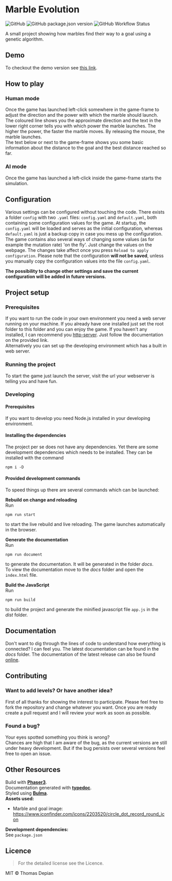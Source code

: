 <!-- cSpell:ignore startup webpage setup minified typedoc Bulma -->
# Marble Evolution
![GitHub](https://img.shields.io/github/license/ThomasDepian/MarbleEvolution)
![GitHub package.json version](https://img.shields.io/github/package-json/v/ThomasDepian/MarbleEvolution)
![GitHub Workflow Status](https://img.shields.io/github/workflow/status/ThomasDepian/MarbleEvolution/Generate%20build%20and%20documentation%20and%20update%20demo)

A small project showing how marbles find their way to a goal using a genetic algorithm.

## Demo
To checkout the demo version see [this link](https://thomasdepian.github.io/MarbleEvolution/).

## How to play
### Human mode
Once the game has launched left-click somewhere in the game-frame to adjust the direction and the power with which the marble should launch.  
The coloured line shows you the approximate direction and the text in the lower right corner tells you with which power the marble launches.
The higher the power, the faster the marble moves. By releasing the mouse, the marble launches.  
The text below or next to the game-frame shows you some basic information about the distance to the goal and the best distance reached so far.
### AI mode
Once the game has launched a left-click inside the game-frame starts the simulation.

## Configuration
Various settings can be configured without touching the code. There exists a folder `config` with two `.yaml` files: `config.yaml` and `default.yaml`, both containing some configuration values for the game. At startup, the `config.yaml` will be loaded and serves as the initial configuration, whereas `default.yaml` is just a backup copy in case you mess up the configuration.  
The game contains also several ways of changing some values (as for example the mutation rate) 'on the fly'. Just change the values on the webpage. The changes take affect once you press `Reload to apply configuration`. Please note that the configuration **will not be saved**, unless you manually copy the configuration values into the file `config.yaml`.

**The possibility to change other settings and save the current configuration will be added in future versions.**

## Project setup
### Prerequisites
If you want to run the code in your own environment you need a web server running on your machine.
If you already have one installed just set the root folder to this folder and you can enjoy the game. If you haven't any installed, I can recommend you [http-server](https://www.npmjs.com/package/http-server). Just follow the documentation on the provided link.   
Alternatively you can set up the developing environment which has a built in web server.
### Running the project
To start the game just launch the server, visit the url your webserver is telling you and have fun.
### Developing 
#### Prerequisites
If you want to develop you need Node.js installed in your developing environment.
#### Installing the dependencies
The project per se does not have any dependencies. Yet there are some development dependencies which needs to be installed. They can be installed with the command
```
npm i -D
```

#### Provided development commands
To speed things up there are several commands which can be launched:

**Rebuild on change and reloading**  
Run
```
npm run start
```
to start the live rebuild and live reloading. The game launches automatically in the browser.

**Generate the documentation**  
Run
```
npm run document
```
to generate the documentation. It will be generated in the folder _docs_.  
To view the documentation move to the _docs_ folder and open the `index.html` file.  

**Build the JavaScript**  
Run
```
npm run build
```
to build the project and generate the minified javascript file `app.js` in the _dist_ folder.

## Documentation
Don't want to dig through the lines of code to understand how everything is connected? I can feel you. The latest documentation can be found in the _docs_ folder. The documentation of the latest release can also be found [online](https://thomasdepian.github.io/MarbleEvolution/docs/).


## Contributing
### Want to add levels? Or have another idea?
First of all thanks for showing the interest to participate. Please feel free to fork the repository and change whatever you want. Once you are ready create a pull request and I will review your work as soon as possible.
### Found a bug?
Your eyes spotted something you think is wrong?   
Chances are high that I am aware of the bug, as the current versions are still under heavy development. But if the bug persists over several versions feel free to open an issue. 

## Other Resources
Build with [**Phaser3**](https://phaser.io/phaser3).  
Documentation generated with [**typedoc**](https://typedoc.org/).  
Styled using [**Bulma**](https://bulma.io/).  
**Assets used:**
- Marble and goal image: https://www.iconfinder.com/icons/2203520/circle_dot_record_round_icon  

**Development dependencies:**  
See `package.json`


## Licence
> For the detailed license see the Licence.

MIT &copy; Thomas Depian


